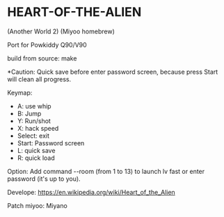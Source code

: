 # HEART-OF-THE-ALIEN  

(Another World 2) (Miyoo homebrew)

Port for Powkiddy Q90/V90

build from source: make

*Caution: Quick save before enter password screen, because press Start will clean all progress.

Keymap:
- A: use whip
- B: Jump
- Y: Run/shot
- X: hack speed
- Select: exit
- Start: Password screen
- L: quick save
- R: quick load

Option: Add command --room <number> (from 1 to 13) to launch lv fast or enter password (it's up to you).




Develope: https://en.wikipedia.org/wiki/Heart_of_the_Alien

Patch miyoo: Miyano
